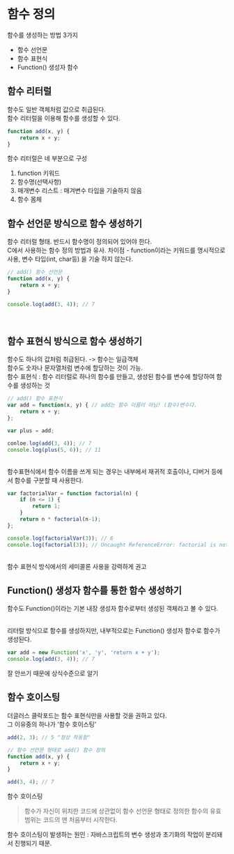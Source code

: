 # 함수 정의

함수를 생성하는 방법 3가지
- 함수 선언문
- 함수 표현식
- Function() 생성자 함수

## 함수 리터럴

함수도 일반 객체처럼 값으로 취급된다.
<br/>
함수 리터럴을 이용해 함수를 생성할 수 있다.

```javascript
function add(x, y) {
	return x + y;
}
```
함수 리터럴은 네 부분으로 구성
1. function 키워드
2. 함수명(선택사항)
3. 매개변수 리스트 : 매겨변수 타입을 기술하지 않음
4. 함수 몸체

## 함수 선언문 방식으로 함수 생성하기

함수 리터럴 형태.
반드시 함수명이 정의되어 있어야 한다.
<br/>
C에서 사용하는 함수 정의 방법과 유사.
차이점 - function이라는 키워드를 명시적으로 사용, 변수 타입(int, char등) 을 기술 하지 않는다.

```javascript
// add() 함수 선언문
function add(x, y) {
	return x + y;
}

console.log(add(3, 4)); // 7
```
<br/>

## 함수 표현식 방식으로 함수 생성하기

함수도 하나의 값처럼 취급된다. -> 함수는 일급객체
<br/>
함수도 숫자나 문자열처럼 변수에 할당하는 것이 가능.
<br/>
함수 표현식 : 함수 리터럴로 하나의 함수를 만들고, 생성된 함수를 변수에 할당하여 함수를 생성하는 것

```javascript
// add() 함수 표현식
var add = function(x, y) { // add는 함수 이름이 아님! (함수)변수다.
	return x + y;
};

var plus = add;

conloe.log(add(3, 4)); // 7
console.log(plus(5, 6)); // 11
```

<br/>
함수표현식에서 함수 이름을 쓰게 되는 경우는 내부에서 재귀적 호출이나, 디버거 등에서 함수를 구분할 때 사용한다.

```javascript
var factorialVar = function factorial(n) {
	if (n <= 1) {
		return 1;
	}
	return n * factorial(n-1);
};

console.log(factorialVar(3)); // 6
console.log(factorial(3)); // Uncaught ReferenceError: factorial is not defined
```
 
 <br/>
 함수 표현식 방식에서의 세미콜론 사용을 강력하게 권고

## Function() 생성자 함수를 통한 함수 생성하기

함수도 Function()이라는 기본 내장 생성자 함수로부터 생성된 객체라고 볼 수 있다.

<br/>
리터럴 방식으로 함수를 생성하지만, 내부적으로는 Function() 생성자 함수로 함수가 생성된다.

```javascript
var add = new Function('x', 'y', 'return x + y');
console.log(add(3, 4)); // 7
```
잘 안쓰기 때문에 상식수준으로 알기

## 함수 호이스팅
더글러스 클락포드는 함수 표현식만을 사용할 것을 권하고 있다.
</br>
그 이유중의 하나가 '함수 호이스팅'

```javascript
add(2, 3); // 5 "정상 작동함"

// 함수 선언문 형태로 add() 함수 정의
function add(x, y) {
	return x + y;
}

add(3, 4); // 7
```
함수 호이스팅
>  함수가 자신이 위치한 코드에 상관없이 함수 선언문 형태로 정의한 함수의 유효 범위는 코드의 맨 처음부터 시작한다.

함수 호이스팅이 발생하는 원인 : 자바스크립트의 변수 생성과 초기화의 작업이 분리돼서 진행되기 때문.








